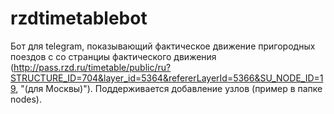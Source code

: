 # rzdtimetablebot

Бот для telegram, показывающий фактическое движение пригородных поездов с со странциы фактического движения (http://pass.rzd.ru/timetable/public/ru?STRUCTURE_ID=704&layer_id=5364&refererLayerId=5366&SU_NODE_ID=19,
"(для Москвы)"). Поддерживается добавление узлов (пример в папке nodes).
